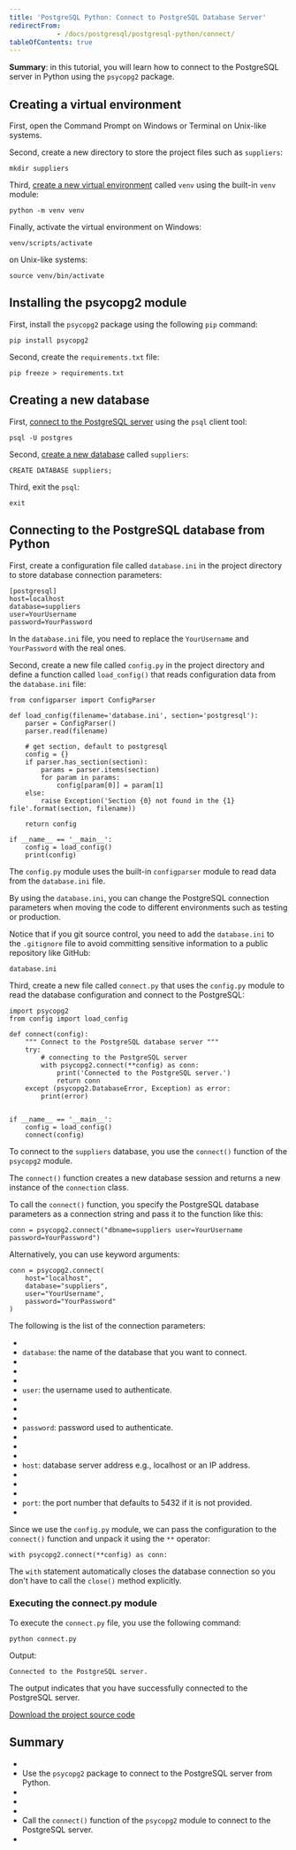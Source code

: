 ```yaml
---
title: 'PostgreSQL Python: Connect to PostgreSQL Database Server'
redirectFrom: 
            - /docs/postgresql/postgresql-python/connect/
tableOfContents: true
---
```



**Summary**: in this tutorial, you will learn how to connect to the PostgreSQL server in Python using the `psycopg2` package.





## Creating a virtual environment





First, open the Command Prompt on Windows or Terminal on Unix-like systems.





Second, create a new directory to store the project files such as `suppliers`:





```
mkdir suppliers
```





Third, [create a new virtual environment](https://www.pythontutorial.net/python-basics/python-virtual-environments/) called `venv` using the built-in `venv` module:





```
python -m venv venv
```





Finally, activate the virtual environment on Windows:





```
venv/scripts/activate
```





on Unix-like systems:





```
source venv/bin/activate
```





## Installing the psycopg2 module





First, install the `psycopg2` package using the following `pip` command:





```
pip install psycopg2
```





Second, create the `requirements.txt` file:





```
pip freeze > requirements.txt
```





## Creating a new database





First, [connect to the PostgreSQL server](https://www.postgresqltutorial.com/postgresql-getting-started/connect-to-postgresql-database/) using the `psql` client tool:





```
psql -U postgres
```





Second, [create a new database](https://www.postgresqltutorial.com/postgresql-administration/postgresql-create-database/) called `suppliers`:





```
CREATE DATABASE suppliers;
```





Third, exit the `psql`:





```
exit
```





## Connecting to the PostgreSQL database from Python





First, create a configuration file called `database.ini` in the project directory to store database connection parameters:





```
[postgresql]
host=localhost
database=suppliers
user=YourUsername
password=YourPassword
```





In the `database.ini` file, you need to replace the `YourUsername` and `YourPassword` with the real ones.





Second, create a new file called `config.py` in the project directory and define a function called `load_config()` that reads configuration data from the `database.ini` file:





```
from configparser import ConfigParser

def load_config(filename='database.ini', section='postgresql'):
    parser = ConfigParser()
    parser.read(filename)

    # get section, default to postgresql
    config = {}
    if parser.has_section(section):
        params = parser.items(section)
        for param in params:
            config[param[0]] = param[1]
    else:
        raise Exception('Section {0} not found in the {1} file'.format(section, filename))

    return config

if __name__ == '__main__':
    config = load_config()
    print(config)
```





The `config.py` module uses the built-in `configparser` module to read data from the `database.ini` file.





By using the `database.ini`, you can change the PostgreSQL connection parameters when moving the code to different environments such as testing or production.





Notice that if you git source control, you need to add the `database.ini` to the `.gitignore` file to avoid committing sensitive information to a public repository like GitHub:





```
database.ini
```





Third, create a new file called `connect.py` that uses the `config.py` module to read the database configuration and connect to the PostgreSQL:





```
import psycopg2
from config import load_config

def connect(config):
    """ Connect to the PostgreSQL database server """
    try:
        # connecting to the PostgreSQL server
        with psycopg2.connect(**config) as conn:
            print('Connected to the PostgreSQL server.')
            return conn
    except (psycopg2.DatabaseError, Exception) as error:
        print(error)


if __name__ == '__main__':
    config = load_config()
    connect(config)
```





To connect to the `suppliers` database, you use the `connect()` function of the `psycopg2` module.





The `connect()` function creates a new database session and returns a new instance of the `connection` class.





To call the `connect()` function, you specify the PostgreSQL database parameters as a connection string and pass it to the function like this:





```
conn = psycopg2.connect("dbname=suppliers user=YourUsername password=YourPassword")
```





Alternatively, you can use keyword arguments:





```
conn = psycopg2.connect(
    host="localhost",
    database="suppliers",
    user="YourUsername",
    password="YourPassword"
)
```





The following is the list of the connection parameters:





- 
- `database`: the name of the database that you want to connect.
- 
-
- 
- `user`: the username used to authenticate.
- 
-
- 
- `password`: password used to authenticate.
- 
-
- 
- `host`: database server address e.g., localhost or an IP address.
- 
-
- 
- `port`: the port number that defaults to 5432 if it is not provided.
- 





Since we use the `config.py` module, we can pass the configuration to the `connect()` function and unpack it using the `**` operator:





```
with psycopg2.connect(**config) as conn:
```





The `with` statement automatically closes the database connection so you don't have to call the `close()` method explicitly.





### Executing the connect.py module





To execute the `connect.py` file, you use the following command:





```
python connect.py
```





Output:





```
Connected to the PostgreSQL server.
```





The output indicates that you have successfully connected to the PostgreSQL server.





[Download the project source code](https://www.postgresqltutorial.com/wp-content/uploads/2024/01/connect.zip)





## Summary





- 
- Use the `psycopg2` package to connect to the PostgreSQL server from Python.
- 
-
- 
- Call the `connect()` function of the `psycopg2` module to connect to the PostgreSQL server.
- 


